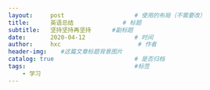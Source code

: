 ```yaml
---
layout:     post                    # 使用的布局（不需要改）
title:      英语总结              # 标题 
subtitle:   坚持坚持再坚持      #副标题
date:       2020-04-12              # 时间
author:     hxc                      # 作者
header-img:    #这篇文章标题背景图片
catalog: true                       # 是否归档
tags:                               #标签
    - 学习
---
```

